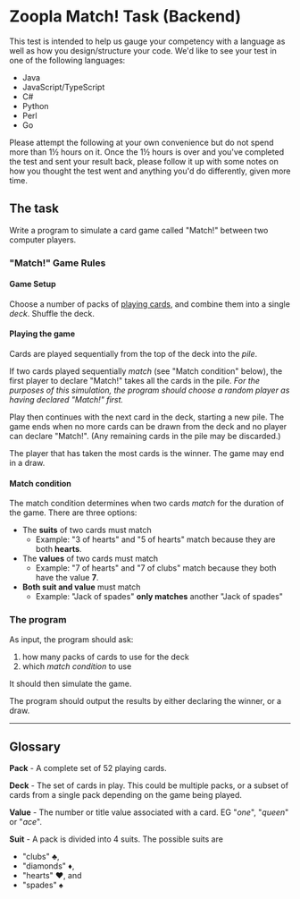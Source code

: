 # Zoopla Match! Task (Backend)

This test is intended to help us gauge your competency with a language as well as how you design/structure your code. We'd like to see your test in one of the following languages:

- Java
- JavaScript/TypeScript
- C#
- Python
- Perl
- Go

Please attempt the following at your own convenience but do not spend more than 1½ hours on it.  Once the 1½ hours is over and you've completed the test and sent your result back, please follow it up with some notes on how you thought the test went and anything you'd do differently, given more time. 

## The task

Write a program to simulate a card game called "Match!" between two computer players. 

### "Match!" Game Rules
#### Game Setup
Choose a number of packs of [playing cards](https://en.wikipedia.org/wiki/Standard_52-card_deck), and combine them into a single *deck*. Shuffle the deck.

#### Playing the game
Cards are played sequentially from the top of the deck into the *pile*. 

If two cards played sequentially *match* (see "Match condition" below), the first player to declare "Match!" takes all the cards in the pile. *For the purposes of this simulation, the program should choose a random player as having declared "Match!" first.*

Play then continues with the next card in the deck, starting a new pile. The game ends when no more cards can be drawn from the deck and no player can declare "Match!". (Any remaining cards in the pile may be discarded.)

The player that has taken the most cards is the winner. The game may end in a draw.

#### Match condition

The match condition determines when two cards *match* for the duration of the game. There are three options:
                             
 - The **suits** of two cards must match
     - Example: "3 of hearts" and "5 of hearts" match because they are both **hearts**.
 - The **values** of two cards must match
     - Example: "7 of hearts" and "7 of clubs" match because they both have the value **7**.
 - **Both suit and value** must match 
     - Example: "Jack of spades" **only matches** another "Jack of spades"


### The program
As input, the program should ask:

1. how many packs of cards to use for the deck
1. which *match condition* to use

It should then simulate the game.

The program should output the results by either declaring the winner, or a draw.

---

## Glossary

**Pack** - A complete set of 52 playing cards.

**Deck** - The set of cards in play. This could be multiple packs, or a subset of cards from a single pack depending on the game being played.

**Value** - The number or title value associated with a card. EG "_one_", "_queen_" or "_ace_".

**Suit** - A pack is divided into 4 suits. The possible suits are
 - "clubs" ♣️,
 - "diamonds" ♦️,
 - "hearts" ♥️, and
 - "spades" ♠️
